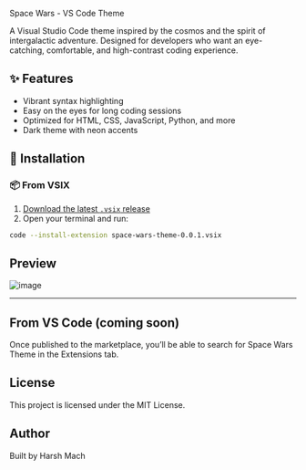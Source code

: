 Space Wars - VS Code Theme

A  Visual Studio Code theme inspired by the cosmos and the spirit of intergalactic adventure. Designed for developers who want an eye-catching, comfortable, and high-contrast coding experience.


## ✨ Features

- Vibrant syntax highlighting
- Easy on the eyes for long coding sessions
- Optimized for HTML, CSS, JavaScript, Python, and more
- Dark theme with neon accents


## 🚀 Installation

### 📦 From VSIX

1. [Download the latest `.vsix` release](https://github.com/HarshMach/space-wars-theme-vscode/releases)
2. Open your terminal and run:

```bash
code --install-extension space-wars-theme-0.0.1.vsix
```
Preview
---
![image](https://github.com/user-attachments/assets/031212df-f9a8-446c-9cd7-8669688efb4b)

---
From VS Code (coming soon)
---
Once published to the marketplace, you’ll be able to search for Space Wars Theme in the Extensions tab.

License
---
This project is licensed under the MIT License.

Author
---
Built by Harsh Mach

